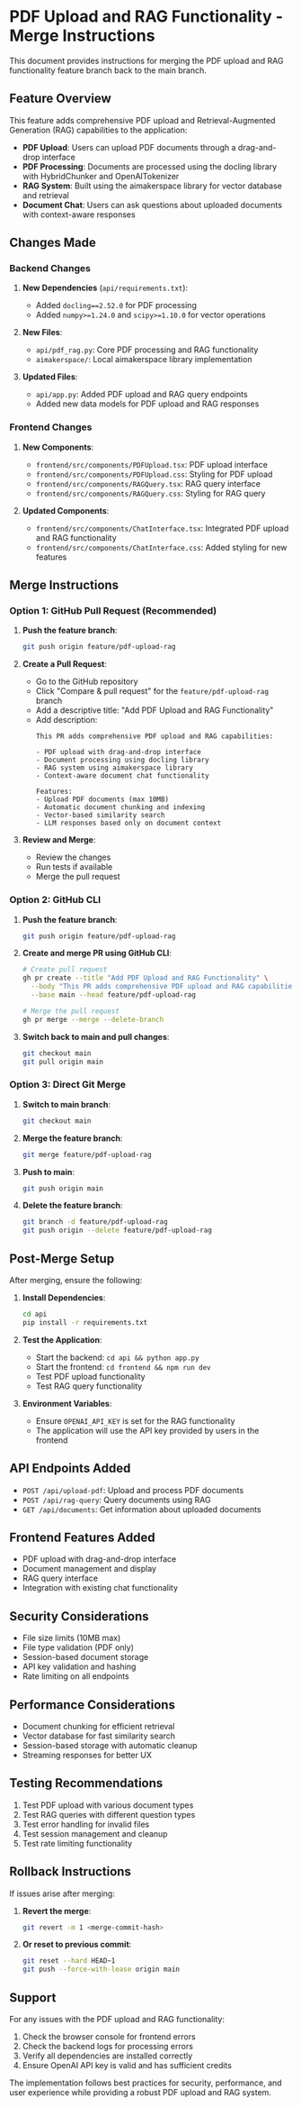 # PDF Upload and RAG Functionality - Merge Instructions

This document provides instructions for merging the PDF upload and RAG functionality feature branch back to the main branch.

## Feature Overview

This feature adds comprehensive PDF upload and Retrieval-Augmented Generation (RAG) capabilities to the application:

- **PDF Upload**: Users can upload PDF documents through a drag-and-drop interface
- **PDF Processing**: Documents are processed using the docling library with HybridChunker and OpenAITokenizer
- **RAG System**: Built using the aimakerspace library for vector database and retrieval
- **Document Chat**: Users can ask questions about uploaded documents with context-aware responses

## Changes Made

### Backend Changes

1. **New Dependencies** (`api/requirements.txt`):
   - Added `docling==2.52.0` for PDF processing
   - Added `numpy>=1.24.0` and `scipy>=1.10.0` for vector operations

2. **New Files**:
   - `api/pdf_rag.py`: Core PDF processing and RAG functionality
   - `aimakerspace/`: Local aimakerspace library implementation

3. **Updated Files**:
   - `api/app.py`: Added PDF upload and RAG query endpoints
   - Added new data models for PDF upload and RAG responses

### Frontend Changes

1. **New Components**:
   - `frontend/src/components/PDFUpload.tsx`: PDF upload interface
   - `frontend/src/components/PDFUpload.css`: Styling for PDF upload
   - `frontend/src/components/RAGQuery.tsx`: RAG query interface
   - `frontend/src/components/RAGQuery.css`: Styling for RAG query

2. **Updated Components**:
   - `frontend/src/components/ChatInterface.tsx`: Integrated PDF upload and RAG functionality
   - `frontend/src/components/ChatInterface.css`: Added styling for new features

## Merge Instructions

### Option 1: GitHub Pull Request (Recommended)

1. **Push the feature branch**:
   ```bash
   git push origin feature/pdf-upload-rag
   ```

2. **Create a Pull Request**:
   - Go to the GitHub repository
   - Click "Compare & pull request" for the `feature/pdf-upload-rag` branch
   - Add a descriptive title: "Add PDF Upload and RAG Functionality"
   - Add description:
     ```
     This PR adds comprehensive PDF upload and RAG capabilities:
     
     - PDF upload with drag-and-drop interface
     - Document processing using docling library
     - RAG system using aimakerspace library
     - Context-aware document chat functionality
     
     Features:
     - Upload PDF documents (max 10MB)
     - Automatic document chunking and indexing
     - Vector-based similarity search
     - LLM responses based only on document context
     ```

3. **Review and Merge**:
   - Review the changes
   - Run tests if available
   - Merge the pull request

### Option 2: GitHub CLI

1. **Push the feature branch**:
   ```bash
   git push origin feature/pdf-upload-rag
   ```

2. **Create and merge PR using GitHub CLI**:
   ```bash
   # Create pull request
   gh pr create --title "Add PDF Upload and RAG Functionality" \
     --body "This PR adds comprehensive PDF upload and RAG capabilities with document processing, vector indexing, and context-aware chat functionality." \
     --base main --head feature/pdf-upload-rag
   
   # Merge the pull request
   gh pr merge --merge --delete-branch
   ```

3. **Switch back to main and pull changes**:
   ```bash
   git checkout main
   git pull origin main
   ```

### Option 3: Direct Git Merge

1. **Switch to main branch**:
   ```bash
   git checkout main
   ```

2. **Merge the feature branch**:
   ```bash
   git merge feature/pdf-upload-rag
   ```

3. **Push to main**:
   ```bash
   git push origin main
   ```

4. **Delete the feature branch**:
   ```bash
   git branch -d feature/pdf-upload-rag
   git push origin --delete feature/pdf-upload-rag
   ```

## Post-Merge Setup

After merging, ensure the following:

1. **Install Dependencies**:
   ```bash
   cd api
   pip install -r requirements.txt
   ```

2. **Test the Application**:
   - Start the backend: `cd api && python app.py`
   - Start the frontend: `cd frontend && npm run dev`
   - Test PDF upload functionality
   - Test RAG query functionality

3. **Environment Variables**:
   - Ensure `OPENAI_API_KEY` is set for the RAG functionality
   - The application will use the API key provided by users in the frontend

## API Endpoints Added

- `POST /api/upload-pdf`: Upload and process PDF documents
- `POST /api/rag-query`: Query documents using RAG
- `GET /api/documents`: Get information about uploaded documents

## Frontend Features Added

- PDF upload with drag-and-drop interface
- Document management and display
- RAG query interface
- Integration with existing chat functionality

## Security Considerations

- File size limits (10MB max)
- File type validation (PDF only)
- Session-based document storage
- API key validation and hashing
- Rate limiting on all endpoints

## Performance Considerations

- Document chunking for efficient retrieval
- Vector database for fast similarity search
- Session-based storage with automatic cleanup
- Streaming responses for better UX

## Testing Recommendations

1. Test PDF upload with various document types
2. Test RAG queries with different question types
3. Test error handling for invalid files
4. Test session management and cleanup
5. Test rate limiting functionality

## Rollback Instructions

If issues arise after merging:

1. **Revert the merge**:
   ```bash
   git revert -m 1 <merge-commit-hash>
   ```

2. **Or reset to previous commit**:
   ```bash
   git reset --hard HEAD~1
   git push --force-with-lease origin main
   ```

## Support

For any issues with the PDF upload and RAG functionality:

1. Check the browser console for frontend errors
2. Check the backend logs for processing errors
3. Verify all dependencies are installed correctly
4. Ensure OpenAI API key is valid and has sufficient credits

The implementation follows best practices for security, performance, and user experience while providing a robust PDF upload and RAG system.
